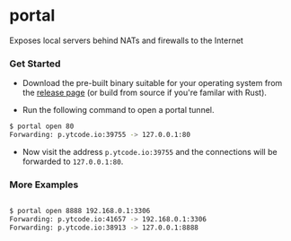 # portal
Exposes local servers behind NATs and firewalls to the Internet

### Get Started

* Download the pre-built binary suitable for your operating system from the [release page][1] (or build from source if you're familar with Rust).

* Run the following command to open a portal tunnel.

```sh
$ portal open 80
Forwarding: p.ytcode.io:39755 -> 127.0.0.1:80
```

* Now visit the address `p.ytcode.io:39755` and the connections will be forwarded to `127.0.0.1:80`.

### More Examples

```sh

$ portal open 8888 192.168.0.1:3306
Forwarding: p.ytcode.io:41657 -> 192.168.0.1:3306
Forwarding: p.ytcode.io:38913 -> 127.0.0.1:8888
```

[1]: https://github.com/wangyuntao/portal/releases
